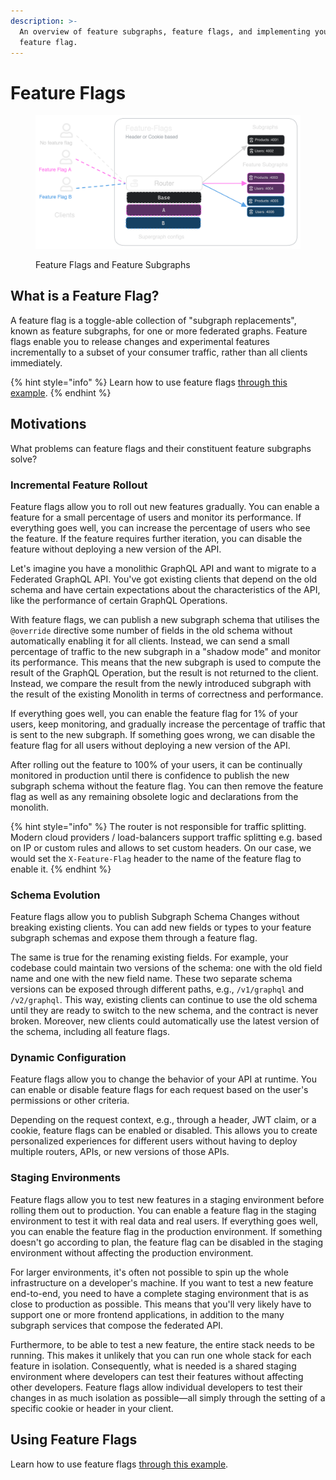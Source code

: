 ```yaml
---
description: >-
  An overview of feature subgraphs, feature flags, and implementing your first
  feature flag.
---
```


# Feature Flags

<figure><img src="../.gitbook/assets/image (122).png" alt=""><figcaption><p>Feature Flags and Feature Subgraphs</p></figcaption></figure>

## What is a Feature Flag?

A feature flag is a toggle-able collection of "subgraph replacements", known as feature subgraphs, for one or more federated graphs. Feature flags enable you to release changes and experimental features incrementally to a subset of your consumer traffic, rather than all clients immediately.

{% hint style="info" %}
Learn how to use feature flags [through this example](../tutorial/gradual-and-experimental-feature-rollout-with-feature-flags.md).
{% endhint %}

## Motivations

What problems can feature flags and their constituent feature subgraphs solve?

### Incremental Feature Rollout

Feature flags allow you to roll out new features gradually. You can enable a feature for a small percentage of users and monitor its performance. If everything goes well, you can increase the percentage of users who see the feature. If the feature requires further iteration, you can disable the feature without deploying a new version of the API.

Let's imagine you have a monolithic GraphQL API and want to migrate to a Federated GraphQL API. You've got existing clients that depend on the old schema and have certain expectations about the characteristics of the API, like the performance of certain GraphQL Operations.

With feature flags, we can publish a new subgraph schema that utilises the `@override` directive some number of fields in the old schema without automatically enabling it for all clients. Instead, we can send a small percentage of traffic to the new subgraph in a "shadow mode" and monitor its performance. This means that the new subgraph is used to compute the result of the GraphQL Operation, but the result is not returned to the client. Instead, we compare the result from the newly introduced subgraph with the result of the existing Monolith in terms of correctness and performance.

If everything goes well, you can enable the feature flag for 1% of your users, keep monitoring, and gradually increase the percentage of traffic that is sent to the new subgraph. If something goes wrong, we can disable the feature flag for all users without deploying a new version of the API.

After rolling out the feature to 100% of your users, it can be continually monitored in production until there is confidence to publish the new subgraph schema without the feature flag. You can then remove the feature flag as well as any remaining obsolete logic and declarations from the monolith.

{% hint style="info" %}
The router is not responsible for traffic splitting. Modern cloud providers / load-balancers support traffic splitting e.g. based on IP or custom rules and allows to set custom headers. On our case, we would set the `X-Feature-Flag` header to the name of the feature flag to enable it.
{% endhint %}

### Schema Evolution

Feature flags allow you to publish Subgraph Schema Changes without breaking existing clients. You can add new fields or types to your feature subgraph schemas and expose them through a feature flag. &#x20;

The same is true for the renaming existing fields. For example, your codebase could maintain two versions of the schema: one with the old field name and one with the new field name. These two separate schema versions can be exposed through different paths, e.g., `/v1/graphql` and `/v2/graphql`. This way, existing clients can continue to use the old schema until they are ready to switch to the new schema, and the contract is never broken. Moreover, new clients could automatically use the latest version of the schema, including all feature flags.

### Dynamic Configuration

Feature flags allow you to change the behavior of your API at runtime. You can enable or disable feature flags for each request based on the user's permissions or other criteria.&#x20;

Depending on the request context, e.g., through a header, JWT claim, or a cookie, feature flags can be enabled or disabled. This allows you to create personalized experiences for different users without having to deploy multiple routers, APIs, or new versions of those APIs.

### Staging Environments

Feature flags allow you to test new features in a staging environment before rolling them out to production. You can enable a feature flag in the staging environment to test it with real data and real users. If everything goes well, you can enable the feature flag in the production environment. If something doesn't go according to plan, the feature flag can be disabled in the staging environment without affecting the production environment.

For larger environments, it's often not possible to spin up the whole infrastructure on a developer's machine. If you want to test a new feature end-to-end, you need to have a complete staging environment that is as close to production as possible. This means that you'll very likely have to support one or more frontend applications, in addition to the many subgraph services that compose the federated API.&#x20;

Furthermore, to be able to test a new feature, the entire stack needs to be running. This makes it unlikely that you can run one whole stack for each feature in isolation. Consequently, what is needed is a shared staging environment where developers can test their features without affecting other developers. Feature flags allow individual developers to test their changes in as much isolation as possible—all simply through the setting of a specific cookie or header in your client.

## Using Feature Flags

Learn how to use feature flags [through this example](../tutorial/gradual-and-experimental-feature-rollout-with-feature-flags.md).
